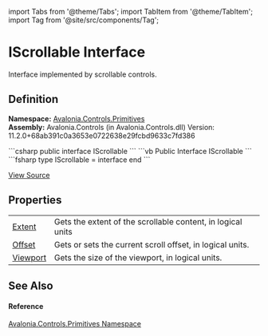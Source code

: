 import Tabs from '@theme/Tabs'; 
import TabItem from '@theme/TabItem'; 
import Tag from '@site/src/components/Tag'; 

# IScrollable Interface


Interface implemented by scrollable controls.



## Definition
**Namespace:** <a href="N_Avalonia_Controls_Primitives">Avalonia.Controls.Primitives</a>  
**Assembly:** Avalonia.Controls (in Avalonia.Controls.dll) Version: 11.2.0+68ab391c0a3653e0722638e29fcbd9633c7fd386

<Tabs groupId="api-code-preview">
<TabItem value="csharp" label="C#">
```csharp
public interface IScrollable
```
</TabItem>
<TabItem value="vb" label="VB">
```vb
Public Interface IScrollable
```
</TabItem>
<TabItem value="fsharp" label="F#">
```fsharp
type IScrollable = interface end
```
</TabItem>
</Tabs>



<a href="https://github.com/AvaloniaUI/Avalonia/tree/master/srcAvalonia.Controls/IScrollable.cs" title="View the source code">View Source</a>



## Properties
<table>
<tr>
<td><a href="P_Avalonia_Controls_Primitives_IScrollable_Extent">Extent</a></td>
<td>Gets the extent of the scrollable content, in logical units</td>
</tr>
<tr>
<td><a href="P_Avalonia_Controls_Primitives_IScrollable_Offset">Offset</a></td>
<td>Gets or sets the current scroll offset, in logical units.</td>
</tr>
<tr>
<td><a href="P_Avalonia_Controls_Primitives_IScrollable_Viewport">Viewport</a></td>
<td>Gets the size of the viewport, in logical units.</td>
</tr>
</table>

## See Also


#### Reference
<a href="N_Avalonia_Controls_Primitives">Avalonia.Controls.Primitives Namespace</a>  
